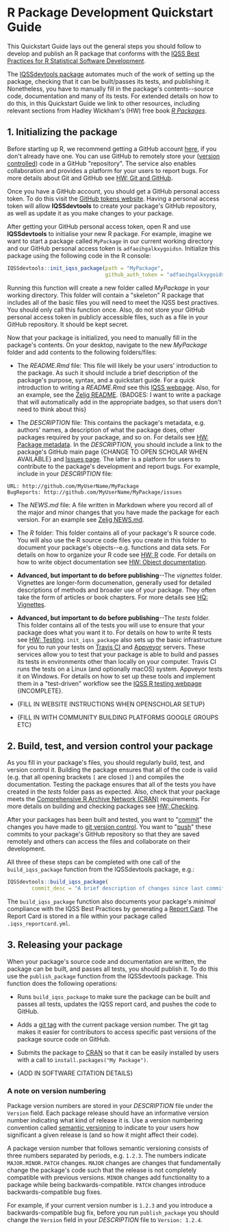# R Package Development Quickstart Guide

This Quickstart Guide lays out the general steps you should follow to develop and publish an R package that conforms with the [IQSS Best Practices for R Statistical Software Development](https://github.com/IQSS/social_science_software_toolkit/blob/master/best_practices_per_language/r_best_practices.md).

The [IQSSdevtools package](https://github.com/IQSS/IQSSdevtools) automates much of the work of setting up the package, checking that it can be built/passes its tests, and publishing it. Nonetheless, you have to manually fill in the package's contents--source code, documentation and many of its tests. For extended details on how to do this, in this Quickstart Guide we link to other resources, including relevant sections from Hadley Wickham's (HW) free book [*R Packages*](http://r-pkgs.had.co.nz/).

## 1. Initializing the package

Before starting up R, we recommend getting a GitHub account [here](https://github.com/join), if you don't already have one. You can use GitHub to remotely store your ([version controlled](https://git-scm.com/book/en/v2/Getting-Started-About-Version-Control)) code in a GitHub "repository". The service also enables collaboration and provides a platform for your users to report bugs. For more details about Git and GitHub see [HW: Git and GitHub](http://r-pkgs.had.co.nz/git.html).

Once you have a GitHub account, you should get a GitHub personal access token. To do this visit the [GitHub tokens website](https://github.com/settings/tokens). Having a personal access token will allow **IQSSdevtools** to create your package's GitHub repository, as well as update it as you make changes to your package.

After getting your GitHub personal access token, open R and use **IQSSdevtools** to initialise your new R package. For example, imagine we want to start a package called `MyPackage` in our current working directory and our GitHub personal access token is `adfaoihgalkxygoidsn`. Initialize this package using the following code in the R console:

```r
IQSSdevtools::init_iqss_package(path = "MyPackage",
                                github_auth_token = "adfaoihgalkxygoidsn")
```

Running this function will create a new folder called *MyPackage* in your working directory. This folder will contain a "skeleton" R package that includes all of the basic files you will need to meet the IQSS best practives. You should only call this function once. Also, do not store your GitHub personal access token in publicly accessible files, such as a file in your GitHub repository. It should be kept secret.

Now that your package is initialized, you need to manually fill in the package's contents. On your desktop, navigate to the new *MyPackage* folder and add contents to the following folders/files:

-   The *README.Rmd* file: This file will likely be your users' introduction to the package. As such it should include a brief description of the package's purpose, syntax, and a quickstart guide. For a quick introduction to writing a *README.Rmd* see this [IQSS webpage](https://github.com/IQSS/social_science_software_toolkit/blob/master/documentation/rmarkdown_readme_intro.md). Also, for an example, see the [Zelig README](https://github.com/IQSS/Zelig/blob/ivreg/README.Rmd). {BADGES: I want to write a package that will automatically add in the appropriate badges, so that users don't need to think about this}

-   The *DESCRIPTION* file: This contains the package's metadata, e.g. authors' names, a description of what the package does, other packages required by your package, and so on. For details see [HW: Package metadata](http://r-pkgs.had.co.nz/description.html). In the *DESCRIPTION*, you should include a link to the package's GitHub main page {CHANGE TO OPEN SCHOLAR WHEN AVAILABLE} and [Issues page](https://guides.github.com/features/issues/). The latter is a platform for users to contribute to the package's development and report bugs. For example, include in your *DESCRIPTION* file:

```
URL: http://github.com/MyUserName/MyPackage
BugReports: http://github.com/MyUserName/MyPackage/issues
```

-   The *NEWS.md* file: A file written in Markdown where you record all of the major and minor changes that you have made the package for each version. For an example see [Zelig NEWS.md](https://raw.githubusercontent.com/IQSS/Zelig/master/NEWS.md).

-   The *R* folder: This folder contains all of your package's R source code. You will also use the R source code files you create in this folder to document your package's objects--e.g. functions and data sets. For details on how to organize your R code see [HW: R](http://r-pkgs.had.co.nz/r.html) code. For details on how to write object documentation see [HW: Object documentation](http://r-pkgs.had.co.nz/man.html).

-   **Advanced, but important to do before publishing**--The *vignettes* folder. Vignettes are longer-form documenation, generally used for detailed descriptions of methods and broader use of your package. They often take the form of articles or book chapters. For more details see [HQ: Vignettes](http://r-pkgs.had.co.nz/vignettes.html).

-   **Advanced, but important to do before publishing**--The *tests* folder. This folder contains all of the tests you will use to ensure that your package does what you want it to. For details on how to write R tests see [HW: Testing](http://r-pkgs.had.co.nz/tests.html). `init_iqss_package` also sets up the basic infrastructure for you to run your tests on [Travis CI](https://travis-ci.org/) and [Appveyor](https://ci.appveyor.com/) servers. These services allow you to test that your package is able to build and passes its tests in environments other than locally on your computer. Travis CI runs the tests on a Linux (and optionally macOS) system. Appveyor tests it on Windows. For details on how to set up these tools and implement them in a "test-driven" workflow see the [IQSS R testing webpage](https://github.com/IQSS/social_science_software_toolkit/blob/master/testing/recommended_testing_tools_R.md) {INCOMPLETE}.

-   {FILL IN WEBSITE INSTRUCTIONS WHEN OPENSCHOLAR SETUP}

-   {FILL IN WITH COMMUNITY BUILDING PLATFORMS GOOGLE GROUPS ETC}

## 2. Build, test, and version control your package

As you fill in your package's files, you should regularly build, test, and version control it. Building the package ensures that all of the code is valid (e.g. that all opening brackets `[` are closed `]`) and compiles the documentation. Testing the package ensures that all of the tests you have created in the *tests* folder pass as expected. Also, check that your package meets the [Comprehensive R Archive Network (CRAN)](https://cran.r-project.org/) requirements.  For more details on building and checking packages see [HW: Checking](http://r-pkgs.had.co.nz/check.html).

After your packages has been built and tested, you want to "[commit](https://git-scm.com/docs/git-commit)" the changes you have made to [git version control](https://git-scm.com/book/en/v2/Getting-Started-About-Version-Control). You want to "[push](https://help.github.com/articles/pushing-to-a-remote/)" these commits to your package's GitHub repository so that they are saved remotely and others can access the files and collaborate on their development.

All three of these steps can be completed with one call of the `build_iqss_package` function from the IQSSdevtools package, e.g.:

```r
IQSSdevtools::build_iqss_package(
        commit_desc = "A brief description of changes since last commit")
```

The `build_iqss_package` function also documents your package's *minimal* compliance with the IQSS Best Practices by generating a [Report Card](https://github.com/IQSS/social_science_software_toolkit/blob/master/report_card/iqss_report_card_spec.md#iqss-report-card-specification). The Report Card is stored in a file within your package called `.iqss_reportcard.yml`.

## 3. Releasing your package

When your package's source code and documentation are written, the package can be built, and passes all tests, you should publish it. To do this use the `publish_package` function from the IQSSdevtools package. This function does the following operations:

-   Runs `build_iqss_package` to make sure the package can be built and passes all tests, updates the IQSS report card, and pushes the code to GitHub.

-   Adds a [git tag](https://help.github.com/articles/working-with-tags/) with the current package version number. The git tag makes it easier for contributors to access specific past versions of the package source code on GitHub.

-   Submits the package to [CRAN](https://cran.r-project.org/) so that it can be easily installed by users with a call to `install.packages("My Package")`.

-   {ADD IN SOFTWARE CITATION DETAILS}

### A note on version numbering

Package version numbers are stored in your *DESCRIPTION* file under the `Version` field. Each package release should have an informative version number indicating what kind of release it is. Use a version numbering convention called [semantic versioning](http://semver.org/) to indicate to your users how significant a given release is (and so how it might affect their code).

A package version number that follows semantic versioning consists of three numbers separated by periods, e.g. `1.2.3`. The numbers indicate `MAJOR.MINOR.PATCH` changes. `MAJOR` changes are changes that fundamentally change the package's code such that the release is not completely compatible with previous versions. `MINOR` changes add functionality to a package while being backwards-compatible. `PATCH` changes introduce backwards-compatible bug fixes.

For example, if your current version number is `1.2.3` and you introduce a backwards-compatible bug fix, before you run `publish_package` you should change the `Version` field in your *DESCRIPTION* file to `Version: 1.2.4`.
